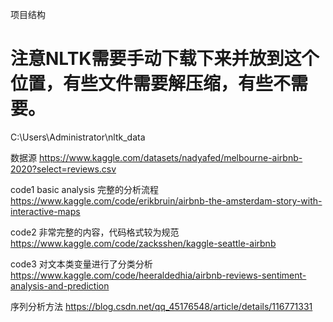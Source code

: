 项目结构



# 注意NLTK需要手动下载下来并放到这个位置，有些文件需要解压缩，有些不需要。
C:\Users\Administrator\nltk_data


数据源
https://www.kaggle.com/datasets/nadyafed/melbourne-airbnb-2020?select=reviews.csv

code1
basic analysis
完整的分析流程
https://www.kaggle.com/code/erikbruin/airbnb-the-amsterdam-story-with-interactive-maps

code2
非常完整的内容，代码格式较为规范
https://www.kaggle.com/code/zacksshen/kaggle-seattle-airbnb

code3
对文本类变量进行了分类分析
https://www.kaggle.com/code/heeraldedhia/airbnb-reviews-sentiment-analysis-and-prediction


序列分析方法
https://blog.csdn.net/qq_45176548/article/details/116771331